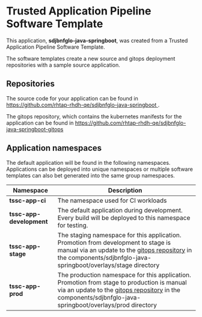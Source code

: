 # Trusted Application Pipeline Software Template

This application, **sdjbnfglo-java-springboot**, was created from a Trusted Application Pipeline Software Template.

The software templates create a new source and gitops deployment repositories with a sample source application. 

## Repositories

The source code for your application can be found in [https://github.com/rhtap-rhdh-qe/sdjbnfglo-java-springboot ](https://github.com/rhtap-rhdh-qe/sdjbnfglo-java-springboot ).
 
The gitops repository, which contains the kubernetes manifests for the application can be found in 
[https://github.com/rhtap-rhdh-qe/sdjbnfglo-java-springboot-gitops ](https://github.com/rhtap-rhdh-qe/sdjbnfglo-java-springboot-gitops ) 

## Application namespaces 

The default application will be found in the following namespaces. Applications can be deployed into unique namespaces or multiple software templates can also bet generated into the same group namespaces.  

|  Namespace   |  Description   |  
| -------- | -------- |
| **tssc-app-ci** | The namespace used for CI workloads |
| **tssc-app-development** | The default application during development. Every build will be deployed to this namespace for testing. |
| **tssc-app-stage** | The staging namespace for this application. Promotion from development to stage is manual via an update to the [gitops repository](https://github.com/rhtap-rhdh-qe/sdjbnfglo-java-springboot-gitops ) in the components/sdjbnfglo-java-springboot/overlays/stage directory |
| **tssc-app-prod** | The production namespace for this application. Promotion from stage to production is manual via an update to the [gitops repository](https://github.com/rhtap-rhdh-qe/sdjbnfglo-java-springboot-gitops ) in the components/sdjbnfglo-java-springboot/overlays/prod directory |